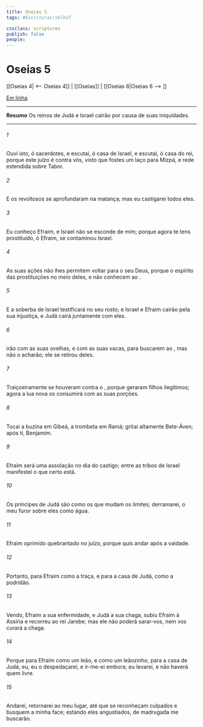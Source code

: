 ```yaml
---
title: Oseias 5
tags: #Escrituras\VelhoT

cssclass: scriptures
publish: false
people:
---
```


# Oseias 5
[[Oseias 4| <-- Oseias 4]] | [[Oseias]] | [[Oseias 6|Oseias 6 --> ]]

[Em linha](https://churchofjesuschrist.org/study/scriptures/ot/hosea/5?lang=por)

---
__Resumo__
Os reinos de Judá e Israel cairão por causa de suas iniquidades.

---
###### 1 
Ouvi isto, ó sacerdotes, e escutai, ó casa de Israel, e escutai, ó casa do rei, porque este juízo é contra vós, visto que fostes um laço para Mizpá, e rede estendida sobre Tabor.

###### 2 
E os revoltosos se aprofundaram na matança; mas eu castigarei todos eles.

###### 3 
Eu conheço Efraim, e Israel não se esconde de mim; porque agora te tens prostituído, ó Efraim,  se contaminou Israel.

###### 4 
As suas ações não lhes permitem voltar para o seu Deus, porque o espírito das prostituições  no meio deles, e não conhecem ao .

###### 5 
E a soberba de Israel testificará no seu rosto; e Israel e Efraim cairão pela sua injustiça, e Judá cairá juntamente com eles.

###### 6 
 irão com as suas ovelhas, e com as suas vacas, para buscarem ao , mas não o acharão; ele se retirou deles.

###### 7 
Traiçoeiramente se houveram contra o , porque geraram filhos ilegítimos; agora a lua nova os consumirá com as suas porções.

###### 8 
Tocai a buzina em Gibeá, a trombeta em Ramá; gritai altamente  Bete-Áven; após ti, Benjamim.

###### 9 
Efraim será uma assolação no dia do castigo; entre as tribos de Israel manifestei o que certo está.

###### 10 
Os príncipes de Judá são como os que mudam os limites; derramarei,  o meu furor sobre eles como água.

###### 11 
Efraim  oprimido  quebrantado no juízo, porque quis andar após a vaidade.

###### 12 
Portanto, para Efraim  como a traça, e para a casa de Judá, como a podridão.

###### 13 
Vendo,  Efraim a sua enfermidade, e Judá a sua chaga, subiu Efraim à Assíria e recorreu ao rei Jarebe; mas ele não poderá sarar-vos, nem vos curará a chaga.

###### 14 
Porque para Efraim  como um leão, e como um leãozinho, para a casa de Judá; eu, eu  o despedaçarei, e ir-me-ei embora; eu levarei, e não haverá quem livre.

###### 15 
Andarei,  retornarei ao meu lugar, até que se reconheçam culpados e busquem a minha face; estando eles angustiados, de madrugada me buscarão.

